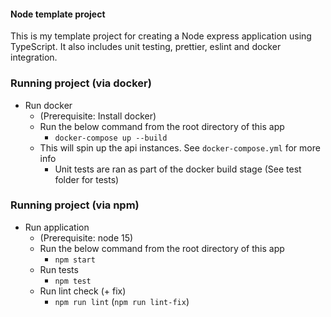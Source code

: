 #### Node template project
This is my template project for creating a Node express application using TypeScript. It also includes unit testing,
 prettier, eslint and docker integration.  

### Running project (via docker)
* Run docker
    * (Prerequisite: Install docker)
    * Run the below command from the root directory of this app
        * `docker-compose up --build` 
    * This will spin up the api instances. See `docker-compose.yml` for more info
        * Unit tests are ran as part of the docker build stage (See test folder for tests)

### Running project (via npm)
* Run application
    * (Prerequisite: node 15)
    * Run the below command from the root directory of this app
        * `npm start`
    * Run tests
        * `npm test`
    * Run lint check (+ fix)
        * `npm run lint` (`npm run lint-fix`)

